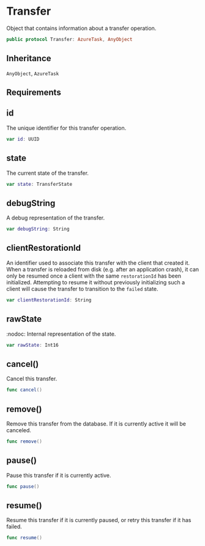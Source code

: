 # Transfer

Object that contains information about a transfer operation.

``` swift
public protocol Transfer:​ AzureTask, AnyObject
```

## Inheritance

`AnyObject`, `AzureTask`

## Requirements

## id

The unique identifier for this transfer operation.

``` swift
var id:​ UUID
```

## state

The current state of the transfer.

``` swift
var state:​ TransferState
```

## debugString

A debug representation of the transfer.

``` swift
var debugString:​ String
```

## clientRestorationId

An identifier used to associate this transfer with the client that created it. When a transfer is reloaded from
disk (e.g. after an application crash), it can only be resumed once a client with the same `restorationId` has
been initialized. Attempting to resume it without previously initializing such a client will cause the transfer
to transition to the `failed` state.

``` swift
var clientRestorationId:​ String
```

## rawState

:​nodoc:​ Internal representation of the state.

``` swift
var rawState:​ Int16
```

## cancel()

Cancel this transfer.

``` swift
func cancel()
```

## remove()

Remove this transfer from the database. If it is currently active it will be canceled.

``` swift
func remove()
```

## pause()

Pause this transfer if it is currently active.

``` swift
func pause()
```

## resume()

Resume this transfer if it is currently paused, or retry this transfer if it has failed.

``` swift
func resume()
```
